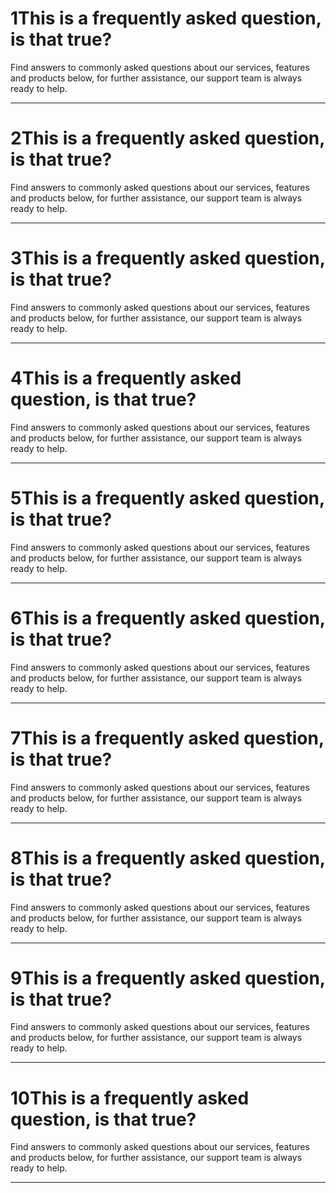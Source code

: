 <!-- keep structure like examples below, single # for the question, anything underneith will be collapsed as the "answer", dividers are there simply for readability -->
<!-- !! the home page will show the first 10 on desktop, and first 5 on mobile / tablet -->

# 1This is a frequently asked question, is that true?

Find answers to commonly asked questions about our services, features and products below, for further assistance, our support team is always ready to help.

---

# 2This is a frequently asked question, is that true?

Find answers to commonly asked questions about our services, features and products below, for further assistance, our support team is always ready to help.

---

# 3This is a frequently asked question, is that true?

Find answers to commonly asked questions about our services, features and products below, for further assistance, our support team is always ready to help.

---

# 4This is a frequently asked question, is that true?

Find answers to commonly asked questions about our services, features and products below, for further assistance, our support team is always ready to help.

---

# 5This is a frequently asked question, is that true?

Find answers to commonly asked questions about our services, features and products below, for further assistance, our support team is always ready to help.

---

# 6This is a frequently asked question, is that true?

Find answers to commonly asked questions about our services, features and products below, for further assistance, our support team is always ready to help.

---

# 7This is a frequently asked question, is that true?

Find answers to commonly asked questions about our services, features and products below, for further assistance, our support team is always ready to help.

---

# 8This is a frequently asked question, is that true?

Find answers to commonly asked questions about our services, features and products below, for further assistance, our support team is always ready to help.

---

# 9This is a frequently asked question, is that true?

Find answers to commonly asked questions about our services, features and products below, for further assistance, our support team is always ready to help.

---

# 10This is a frequently asked question, is that true?

Find answers to commonly asked questions about our services, features and products below, for further assistance, our support team is always ready to help.

---
